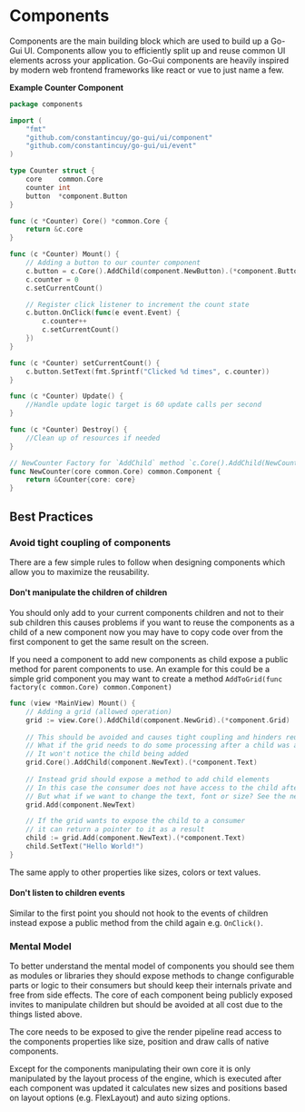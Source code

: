 # Components
Components are the main building block which are used to build up a Go-Gui UI. Components allow you to 
efficiently split up and reuse common UI elements across your application. Go-Gui components are heavily
inspired by modern web frontend frameworks like react or vue to just name a few.


**Example Counter Component**
```go
package components

import (
	"fmt"
	"github.com/constantincuy/go-gui/ui/component"
	"github.com/constantincuy/go-gui/ui/event"
)

type Counter struct {
	core    common.Core
	counter int
	button  *component.Button
}

func (c *Counter) Core() *common.Core {
	return &c.core
}

func (c *Counter) Mount() {
	// Adding a button to our counter component
	c.button = c.Core().AddChild(component.NewButton).(*component.Button)
	c.counter = 0
	c.setCurrentCount()

	// Register click listener to increment the count state
	c.button.OnClick(func(e event.Event) {
		c.counter++
		c.setCurrentCount()
	})
}

func (c *Counter) setCurrentCount() {
	c.button.SetText(fmt.Sprintf("Clicked %d times", c.counter))
}

func (c *Counter) Update() {
	//Handle update logic target is 60 update calls per second
}

func (c *Counter) Destroy() {
	//Clean up of resources if needed
}

// NewCounter Factory for `AddChild` method `c.Core().AddChild(NewCounter)`
func NewCounter(core common.Core) common.Component {
	return &Counter{core: core}
}


```

## Best Practices

### Avoid tight coupling of components
There are a few simple rules to follow when designing components which allow
you to maximize the reusability.

#### Don't manipulate the children of children
You should only add to your current components children and not to their sub children
this causes problems if you want to reuse the components as a child of a new component
now you may have to copy code over from the first component to get the same result on the screen.

If you need a component to add new components as child expose a public method for parent components
to use. An example for this could be a simple grid component you may want to create a method `AddToGrid(func factory(c common.Core) common.Component)`

````go
func (view *MainView) Mount() {
	// Adding a grid (allowed operation)
	grid := view.Core().AddChild(component.NewGrid).(*component.Grid)
	
	// This should be avoided and causes tight coupling and hinders reuse.
	// What if the grid needs to do some processing after a child was added?
	// It won't notice the child being added
	grid.Core().AddChild(component.NewText).(*component.Text)
	
	// Instead grid should expose a method to add child elements
	// In this case the consumer does not have access to the child after adding it to the grid
	// But what if we want to change the text, font or size? See the next example
	grid.Add(component.NewText)

	// If the grid wants to expose the child to a consumer
	// it can return a pointer to it as a result 
	child := grid.Add(component.NewText).(*component.Text)
	child.SetText("Hello World!")
}
````

The same apply to other properties like sizes, colors or text values.

#### Don't listen to children events
Similar to the first point you should not hook to the events of children instead expose a public
method from the child again e.g. `OnClick()`.

### Mental Model
To better understand the mental model of components you should see them as modules or libraries they should expose methods to change configurable parts or logic
to their consumers but should keep their internals private and free from side effects. The core of each component being publicly exposed invites to
manipulate children but should be avoided at all cost due to the things listed above.

The core needs to be exposed to give the render pipeline read access to the components properties
like size, position and draw calls of native components.

Except for the components manipulating their own core it is only manipulated by the layout process of the engine, which is executed after each component was updated it calculates new sizes
and positions based on layout options (e.g. FlexLayout) and auto sizing options.

